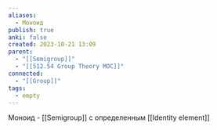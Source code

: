```yaml
---
aliases:
  - Моноид
publish: true
anki: false
created: 2023-10-21 13:09
parent:
  - "[[Semigroup]]"
  - "[[512.54 Group Theory MOC]]"
connected:
  - "[[Group]]"
tags:
  - empty
---
```

Моноид - [[Semigroup]] с определенным [[Identity element]]














